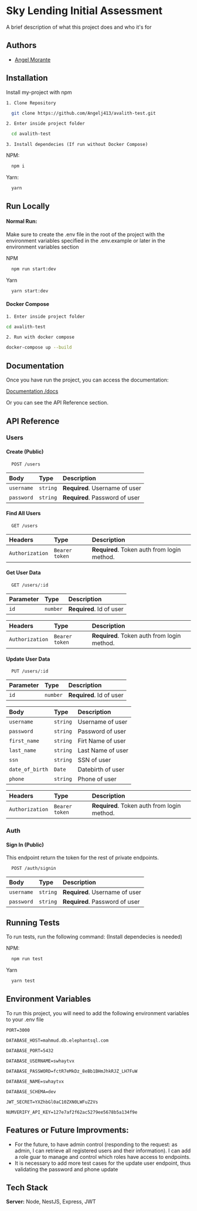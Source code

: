 # Sky Lending Initial Assessment

A brief description of what this project does and who it's for

## Authors

- [Angel Morante](https://www.github.com/Angelj413)

## Installation

Install my-project with npm

    1. Clone Repository

```bash
  git clone https://github.com/Angelj413/avalith-test.git
```

    2. Enter inside project folder

```bash
  cd avalith-test
```

    3. Install dependecies (If run without Docker Compose)

NPM:

```bash
  npm i
```

Yarn:

```bash
  yarn
```

## Run Locally

#### Normal Run:

Make sure to create the .env file in the root of the project with the environment variables specified in the .env.example or later in the environment variables section

NPM

```bash
  npm run start:dev
```

Yarn

```bash
  yarn start:dev
```

#### Docker Compose

    1. Enter inside project folder

```bash
cd avalith-test
```

    2. Run with docker compose

```bash
docker-compose up --build
```

## Documentation

Once you have run the project, you can access the documentation:

[Documentation /docs](http://localhost:3000/docs)

Or you can see the API Reference section.

## API Reference

### Users

#### Create (Public)

```http
  POST /users
```

| Body       | Type     | Description                    |
| :--------- | :------- | :----------------------------- |
| `username` | `string` | **Required**. Username of user |
| `password` | `string` | **Required**. Password of user |

#### Find All Users

```http
  GET /users
```

| Headers         | Type           | Description                                 |
| :-------------- | :------------- | :------------------------------------------ |
| `Authorization` | `Bearer token` | **Required**. Token auth from login method. |

#### Get User Data

```http
  GET /users/:id
```

| Parameter | Type     | Description              |
| :-------- | :------- | :----------------------- |
| `id`      | `number` | **Required**. Id of user |

| Headers         | Type           | Description                                 |
| :-------------- | :------------- | :------------------------------------------ |
| `Authorization` | `Bearer token` | **Required**. Token auth from login method. |

#### Update User Data

```http
  PUT /users/:id
```

| Parameter | Type     | Description              |
| :-------- | :------- | :----------------------- |
| `id`      | `number` | **Required**. Id of user |

| Body            | Type     | Description       |
| :-------------- | :------- | :---------------- |
| `username`      | `string` | Username of user  |
| `password`      | `string` | Password of user  |
| `first_name`    | `string` | Firt Name of user |
| `last_name`     | `string` | Last Name of user |
| `ssn`           | `string` | SSN of user       |
| `date_of_birth` | `Date`   | Datebirth of user |
| `phone`         | `string` | Phone of user     |

| Headers         | Type           | Description                                 |
| :-------------- | :------------- | :------------------------------------------ |
| `Authorization` | `Bearer token` | **Required**. Token auth from login method. |

### Auth

#### Sign In (Public)

This endpoint return the token for the rest of private endpoints.

```http
  POST /auth/signin
```

| Body       | Type     | Description                    |
| :--------- | :------- | :----------------------------- |
| `username` | `string` | **Required**. Username of user |
| `password` | `string` | **Required**. Password of user |

## Running Tests

To run tests, run the following command:
(Install dependecies is needed)

NPM:

```bash
  npm run test
```

Yarn

```bash
  yarn test
```

## Environment Variables

To run this project, you will need to add the following environment variables to your .env file

`PORT=3000`

`DATABASE_HOST=mahmud.db.elephantsql.com`

`DATABASE_PORT=5432`

`DATABASE_USERNAME=swhaytvx`

`DATABASE_PASSWORD=fctR7eMkDz_8eBb1BHmJhkRJZ_LH7FuW`

`DATABASE_NAME=swhaytvx`

`DATABASE_SCHEMA=dev`

`JWT_SECRET=YXZhbGl0aC10ZXN0LWFuZ2Vs`

`NUMVERIFY_API_KEY=127e7af2f62ac5279ee5678b5a134f9e`

## Features or Future Improvments:

- For the future, to have admin control (responding to the request: as admin, I can retrieve all registered users and their information). I can add a role guar to manage and control which roles have access to endpoints.
- It is necessary to add more test cases for the update user endpoint, thus validating the password and phone update

## Tech Stack

**Server:** Node, NestJS, Express, JWT
